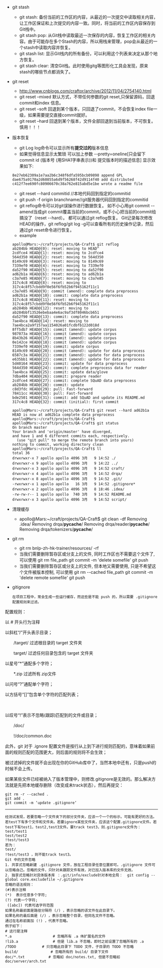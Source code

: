 + git stash
	+ git stash: 备份当前的工作区的内容，从最近的一次提交中读取相关内容，让工作区保证和上次提交的内容一致。同时，将当前的工作区内容保存到Git栈中。
	+ git stash pop: 从Git栈中读取最近一次保存的内容，恢复工作区的相关内容。由于可能存在多个Stash的内容，所以用栈来管理，pop会从最近的一个stash中读取内容并恢复。
	+ git stash list: 显示Git栈内的所有备份，可以利用这个列表来决定从那个地方恢复。
	+ git stash clear: 清空Git栈。此时使用gitg等图形化工具会发现，原来stash的哪些节点都消失了。
+ git reset
	+ http://www.cnblogs.com/craftor/archive/2012/11/04/2754140.html
	+ git reset –mixed 默认方式，不带任何参数的git reset,只保留源码，回退commit和index 信息。
	+ git reset –soft 回退到某个版本，只回退了commit，不会恢复index file一级，如果需要提交直接commit就好。
	+ git reset –hard 回退到某个版本，文件全部回退到当前版本，不可恢复。慎用！！！
+ 版本恢复
	+ git Log log命令可以显示所有**提交过的**版本信息
	+ 如果觉得信息显示太繁琐  可以加上参数  --pretty=oneline[只会留下commit  id (版本号 (用SHA1字串表示))和 提交版本时的描述信息] 显示效果如下:
	```
	8e27eb62309a1e7aa2b6c348f6dfa595bcb09898 append GPL  
	dae675a9170a2d60855a6d9f56268f42d9114f40 add distributed  
	c412f7ee690fc80906670c38a762e815abd5e1be wrote a readme file  
	```
	+ git reset --hard commitid  //本地代码回到指定的commitid
	+ git push -f origin branchname//git服务器代码回到指定的commitid
	+ git reflog命令可以对git误操作进行数据恢复。
	如不小心用git commit --amend当成git commit覆盖当前的commit，或不小心把当前的commit给搞没了（reset --hard）。 都可以通过git reflog恢复。
	Git记录每次修改HEAD的操作，git reflog/git log -g可以查看所有的历史操作记录，然后通过git reset命令进行恢复。
	+ example
	```
	apollo@Mars:~/craft/projects/QA-Craft$ git reflog 
	ab284bb HEAD@{0}: reset: moving to HEAD^
	2cdfce4 HEAD@{1}: reset: moving to 2cdfce4
	564d350 HEAD@{2}: reset: moving to 564d350
	8149c69 HEAD@{3}: reset: moving to 8149c69
	7339ef0 HEAD@{4}: reset: moving to 7339ef0
	da52f90 HEAD@{5}: reset: moving to da52f90
	ad62b1a HEAD@{6}: reset: moving to ad62b1a
	c3a7e85 HEAD@{7}: reset: moving to c3a7e85
	317c4c8 HEAD@{8}: reset: moving to 317c4c8f57cbdd9f0e56f6fb52b6f945162f11c1
	c3a7e85 HEAD@{9}: commit (amend): complete data preprocess
	ad62b1a HEAD@{10}: commit: complete data preprocess
	317c4c8 HEAD@{11}: reset: moving to 317c4c8f57cbdd9f0e56f6fb52b6f945162f11c1
	ab284bb HEAD@{12}: reset: moving to ab284bbf13526ebebaa4e6ac9af3df8046bcb651
	da52f90 HEAD@{13}: commit: complete data preprocess
	7ae4bca HEAD@{14}: reset: moving to 7ae4bca2a9f157aa1154026a01fcdbfb122d018d
	8ff5db7 HEAD@{15}: commit (amend): update corpus
	987073a HEAD@{16}: commit (amend): update corpus
	8b43b26 HEAD@{17}: commit (amend): update corpus
	0e142ce HEAD@{18}: commit (amend): update corpus
	7339ef0 HEAD@{19}: commit: update corpus
	8149c69 HEAD@{20}: commit (amend): update for data preprocess
	6587c3a HEAD@{21}: commit (amend): update for data preprocess
	e635bb1 HEAD@{22}: commit (amend): update for data preprocess
	5d40164 HEAD@{23}: commit: update for data preprocess
	564d350 HEAD@{24}: commit: complete preprocess data for reader
	7ae4bca HEAD@{25}: commit: update data/glove
	7dba404 HEAD@{26}: commit: prepare reader
	2cdfce4 HEAD@{27}: commit: complete SQuAD data preprocess
	ab284bb HEAD@{28}: commit: update
	c8d3fdc HEAD@{29}: pull: Fast-forward
	78411cc HEAD@{30}: pull: Fast-forward
	bde2501 HEAD@{31}: commit: add SQuAD and update its README.md
	317c4c8 HEAD@{32}: commit (initial): first commit
	
	apollo@Mars:~/craft/projects/QA-Craft$ git reset --hard ad62b1a
	HEAD is now at ad62b1a complete data preprocess
	apollo@Mars:~/craft/projects/QA-Craft$ 
	apollo@Mars:~/craft/projects/QA-Craft$ git status
	On branch master
	Your branch and 'origin/master' have diverged,
	and have 1 and 6 different commits each, respectively.
	  (use "git pull" to merge the remote branch into yours)
	nothing to commit, working directory clean
	apollo@Mars:~/craft/projects/QA-Craft$ ll
	total 36
	drwxrwxr-x 7 apollo apollo 4096 3月   9 14:52 ./
	drwxrwxr-x 9 apollo apollo 4096 3月   9 14:22 ../
	drwxrwxr-x 3 apollo apollo 4096 3月   9 14:52 craft/
	drwxrwxr-x 4 apollo apollo 4096 3月   9 14:52 drqa/
	drwxrwxr-x 8 apollo apollo 4096 3月   9 14:52 .git/
	-rwxrwxr-x 1 apollo apollo   16 3月   9 14:52 .gitignore*
	drwxrwxr-x 2 apollo apollo 4096 3月   8 18:46 .idea/
	-rw-rw-r-- 1 apollo apollo  740 3月   9 14:52 README.md
	drwxrwxr-x 3 apollo apollo 4096 3月   9 14:52 script/

	```
	
+ 清理缓存
	+ apollo@Mars:~/craft/projects/QA-Craft$ git clean -df
	Removing .idea/
	Removing drqa/__pycache__/
	Removing drqa/reader/__pycache__/
	Removing drqa/tokenizers/__pycache__/

+ git rm 
  + git rm  bnlp-zh-hk-trainer/resources/ -rf
  + 当我们需要删除暂存区或分支上的文件, 同时工作区也不需要这个文件了, 可以使用
      git rm file_path
      git commit -m 'delete somefile'
      git push
  + 当我们需要删除暂存区或分支上的文件, 但本地又需要使用, 只是不希望这个文件被版本控制, 可以使用
      git rm --cached file_path
      git commit -m 'delete remote somefile'
      git push
  
+ gitignore
  ```
  在项目工程中，常会生成一些运行缓存，而这些是不能 push 的，所以需要 .gitignore 配置规则来过滤。

配置规则：

以 # 开头行为注释  

以斜杠“/”开头表示目录；

　　/target/ 过滤根目录的 target 文件夹

　　target/ 过滤任何目录包含的 target 文件夹

以星号“*”通配多个字符；

　　*.zip 过滤所有.zip文件

以问号“?”通配单个字符；

 

以方括号“[]”包含单个字符的匹配列表；

　　

以叹号“!”表示不忽略(跟踪)匹配到的文件或目录；

　　/doc/

　　!/doc/common.doc

此外，git 对于 .ignore 配置文件是按行从上到下进行规则匹配的，意味着如果前面的规则匹配的范围更大，则后面的规则将不会生效；

被过滤掉的文件就不会出现在你的GitHub库中了，当然本地中还有，只是push的时候不会上传。

 

如果某些文件已经被纳入了版本管理中，则修改.gitignore是无效的。那么解决方法就是先把本地缓存删除（改变成未track状态），然后再提交：

    git rm -r --cached .
    git add .
    git commit -m ‘update .gitignore‘

---

    经测试发现，若要忽略一个文件夹下的部分文件夹，应该一个一个的标示。可能有更好的方法。
    若test下有多个文件和文件夹。若要ignore某些文件夹，应该这个配置.gitignore文件。若test下有test1，test2,test3文件。要track test3，则.gitignore文件为：
    test/test1
    test/test2
    !test/test3
    若为：
    test/
    !test/test3 ，则不能track test3。
    Git 中的文件忽略
    1. 共享式忽略新建 .gitignore 文件，放在工程目录任意位置即可。.gitignore 文件可以忽略自己。忽略的文件，只针对未跟踪文件有效，对已加入版本库的文件无效。
    2. 独享式忽略针对具体版本库 ：.git/info/exclude针对本地全局：  git config --global core.excludefile ~/.gitignore
    忽略的语法规则：
    (#)表示注释
    (*)  表示任意多个字符; 
    (?) 代表一个字符;
     ([abc]) 代表可选字符范围
    如果名称最前面是路径分隔符 (/) ，表示忽略的该文件在此目录下。
    如果名称的最后面是 (/) ，表示忽略整个目录，但同名文件不忽略。
    通过在名称前面加 (!) ，代表不忽略。
    例子如下：
    # 这行是注释
    *.a                   # 忽略所有 .a 伟扩展名的文件
    !lib.a                # 但是 lib.a 不忽略，即时之前设置了忽略所有的 .a
    /TODO            # 只忽略此目录下 TODO 文件，子目录的 TODO 不忽略 
    build/               # 忽略所有的 build/ 目录下文件
    doc/*.txt           # 忽略如 doc/notes.txt, 但是不忽略如 doc/server/arch.txt 
  ```
